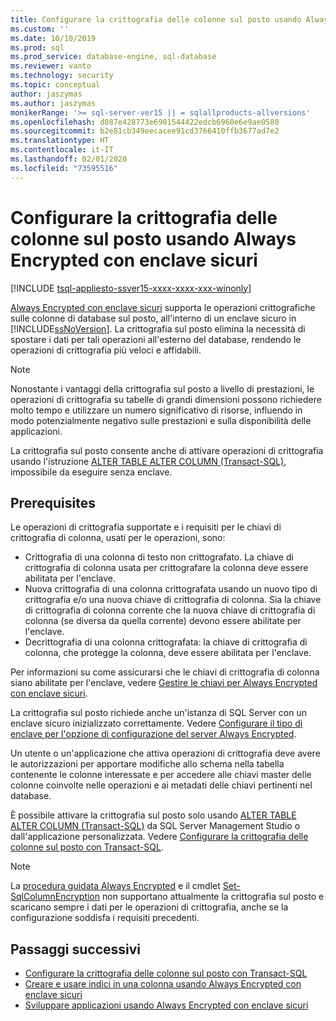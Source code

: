 ```yaml
---
title: Configurare la crittografia delle colonne sul posto usando Always Encrypted con enclave sicuri | Microsoft Docs
ms.custom: ''
ms.date: 10/10/2019
ms.prod: sql
ms.prod_service: database-engine, sql-database
ms.reviewer: vanto
ms.technology: security
ms.topic: conceptual
author: jaszymas
ms.author: jaszymas
monikerRange: '>= sql-server-ver15 || = sqlallproducts-allversions'
ms.openlocfilehash: d887e428773e6901544422edcb6960e6e9ae0580
ms.sourcegitcommit: b2e81cb349eecacee91cd3766410ffb3677ad7e2
ms.translationtype: HT
ms.contentlocale: it-IT
ms.lasthandoff: 02/01/2020
ms.locfileid: "73595516"
---
```

# <a name="configure-column-encryption-in-place-using-always-encrypted-with-secure-enclaves"></a>Configurare la crittografia delle colonne sul posto usando Always Encrypted con enclave sicuri 
[!INCLUDE [tsql-appliesto-ssver15-xxxx-xxxx-xxx-winonly](../../../includes/tsql-appliesto-ssver15-xxxx-xxxx-xxx-winonly.md)]

[Always Encrypted con enclave sicuri](always-encrypted-enclaves.md) supporta le operazioni crittografiche sulle colonne di database sul posto, all'interno di un enclave sicuro in [!INCLUDE[ssNoVersion](../../../includes/ssnoversion-md.md)]. La crittografia sul posto elimina la necessità di spostare i dati per tali operazioni all'esterno del database, rendendo le operazioni di crittografia più veloci e affidabili. 

> [!NOTE]
> Nonostante i vantaggi della crittografia sul posto a livello di prestazioni, le operazioni di crittografia su tabelle di grandi dimensioni possono richiedere molto tempo e utilizzare un numero significativo di risorse, influendo in modo potenzialmente negativo sulle prestazioni e sulla disponibilità delle applicazioni.

La crittografia sul posto consente anche di attivare operazioni di crittografia usando l'istruzione [ALTER TABLE ALTER COLUMN (Transact-SQL)](../../../t-sql/statements/alter-table-transact-sql.md), impossibile da eseguire senza enclave.

## <a name="prerequisites"></a>Prerequisites
Le operazioni di crittografia supportate e i requisiti per le chiavi di crittografia di colonna, usati per le operazioni, sono:
- Crittografia di una colonna di testo non crittografato. La chiave di crittografia di colonna usata per crittografare la colonna deve essere abilitata per l'enclave.
- Nuova crittografia di una colonna crittografata usando un nuovo tipo di crittografia e/o una nuova chiave di crittografia di colonna. Sia la chiave di crittografia di colonna corrente che la nuova chiave di crittografia di colonna (se diversa da quella corrente) devono essere abilitate per l'enclave.
- Decrittografia di una colonna crittografata: la chiave di crittografia di colonna, che protegge la colonna, deve essere abilitata per l'enclave.

Per informazioni su come assicurarsi che le chiavi di crittografia di colonna siano abilitate per l'enclave, vedere [Gestire le chiavi per Always Encrypted con enclave sicuri](always-encrypted-enclaves-manage-keys.md).

La crittografia sul posto richiede anche un'istanza di SQL Server con un enclave sicuro inizializzato correttamente. Vedere [Configurare il tipo di enclave per l'opzione di configurazione del server Always Encrypted](../../../database-engine/configure-windows/configure-column-encryption-enclave-type.md).

Un utente o un'applicazione che attiva operazioni di crittografia deve avere le autorizzazioni per apportare modifiche allo schema nella tabella contenente le colonne interessate e per accedere alle chiavi master delle colonne coinvolte nelle operazioni e ai metadati delle chiavi pertinenti nel database.

È possibile attivare la crittografia sul posto solo usando [ALTER TABLE ALTER COLUMN (Transact-SQL)](../../../t-sql/statements/alter-table-transact-sql.md) da SQL Server Management Studio o dall'applicazione personalizzata. Vedere [Configurare la crittografia delle colonne sul posto con Transact-SQL](always-encrypted-enclaves-configure-encryption-tsql.md).

> [!NOTE]
> La [procedura guidata Always Encrypted](always-encrypted-wizard.md) e il cmdlet [Set-SqlColumnEncryption](https://docs.microsoft.com/powershell/module/sqlserver/set-sqlcolumnencryption) non supportano attualmente la crittografia sul posto e scaricano sempre i dati per le operazioni di crittografia, anche se la configurazione soddisfa i requisiti precedenti. 

## <a name="next-steps"></a>Passaggi successivi
- [Configurare la crittografia delle colonne sul posto con Transact-SQL](always-encrypted-enclaves-configure-encryption-tsql.md)
- [Creare e usare indici in una colonna usando Always Encrypted con enclave sicuri](always-encrypted-enclaves-create-use-indexes.md)
- [Sviluppare applicazioni usando Always Encrypted con enclave sicuri](always-encrypted-enclaves-client-development.md)
